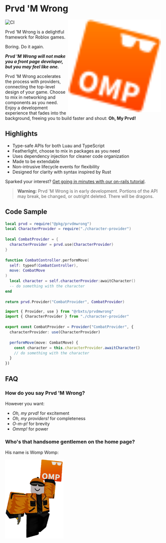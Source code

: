 # Prvd 'M Wrong

<img src="../../assets/logo.svg" width="300px" align="right" alt="Logo"/>

![CI](https://github.com/team-fireworks/prvdmwrong/actions/workflows/ci.yml/badge.svg)

Prvd 'M Wrong is a delightful framework for Roblox games.

Boring. Do it again.

***Prvd 'M Wrong will not make you a front page developer, but you may feel like
one.***

Prvd 'M Wrong accelerates the process with providers, connecting the top-level
design of your game. Choose to mix in networking and components as you need.
Enjoy a development experience that fades into the background, freeing you to
build faster and shout: **Oh, My Prvd!**

## Highlights

- Type-safe APIs for both Luau and TypeScript
- Featherlight, choose to mix in packages as you need
- Uses dependency injection for cleaner code organization
- Made to be extendable
- Non-intrusive lifecycle events for flexibility
- Designed for clarity with syntax inspired by Rust

Sparked your interest? [Get going in minutes with our on-rails
tutorial](https://team-fireworks.github.io/prvdmwrong/latest/get-started/).

> **Warning:** Prvd 'M Wrong is in early development. Portions of the API may
> break, be changed, or outright deleted. There will be dragons.

## Code Sample

```Lua
local prvd = require("@pkg/prvdmwrong")
local CharacterProvider = require("./character-provider")

local CombatProvider = {
  characterProvider = prvd.use(CharacterProvider)
}

function CombatController.performMove(
  self: typeof(CombatController),
  move: CombatMove
)
  local character = self.characterProvider:awaitCharacter()
  -- do something with the character
end

return prvd.Provider("CombatProvider", CombatProvider)
```

```TypeScript
import { Provider, use } from "@rbxts/prvdmwrong"
import { CharacterProvider } from "./character-provider"

export const CombatProvider = Provider("CombatProvider", {
  characterProvider: use(CharacterProvider)

  performMove(move: CombatMove) {
    const character = this.characterProvider.awaitCharacter()
    // do something with the character
  }
})
```

## FAQ

### How do you say Prvd 'M Wrong?

However you want:

- *Oh, my prvd!* for excitement
- *Oh, my providers!* for completeness
- *O-m-p!* for brevity
- *Ommp!* for power

### Who's that handsome gentlemen on the home page?

His name is Womp Womp:

<img src="../../assets/womp.png" alt="Womp Womp" height="256px" />
